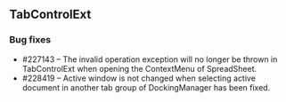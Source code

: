 ## TabControlExt
  
### Bug fixes

* \#227143 – The invalid operation exception will no longer be thrown in TabControlExt when opening the ContextMenu of SpreadSheet.
* \#228419 – Active window is not changed when selecting active document in another tab group of DockingManager has been fixed.